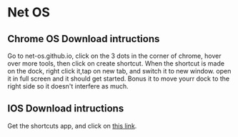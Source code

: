 # Net OS
## Chrome OS Download intructions
Go to net-os.github.io, click on the 3 dots in the corner of chrome, hover over more tools, then click on create shortcut. When the shortcut is made on the dock, right click it,tap on new tab, and switch it to new window. open it in full screen and it should get started. Bonus it to move yourr dock to the right side so it doesn't interfere as much.

## IOS Download intructions
Get the shortcuts app, and click on [this link](https://www.icloud.com/shortcuts/5305b4653c29461c80a7a459d5f5a0eb).
